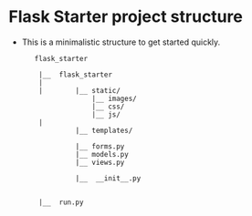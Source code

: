 # Flask Starter project structure


* This is a minimalistic structure to get started quickly.


	     flask_starter
	     
	      |__  flask_starter
	      |         
	      |        |__ static/
                       |__ images/
                       |__ css/
                       |__ js/
	      |                 
	      	       |__ templates/
              
                   |__ forms.py
                   |__ models.py
                   |__ views.py
	 
	               |__  __init__.py
	      
              
	      |__  run.py




